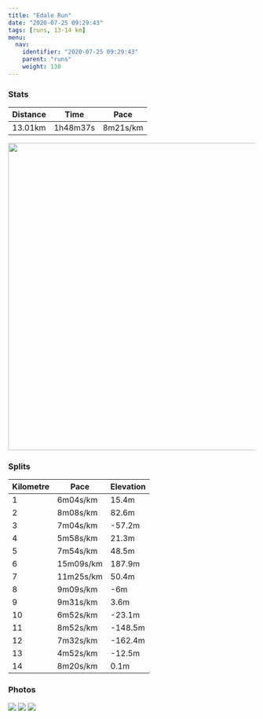 ```yaml
---
title: "Edale Run"
date: "2020-07-25 09:29:43"
tags: [runs, 13-14 km]
menu:
  nav:
    identifier: "2020-07-25 09:29:43"
    parent: "runs"
    weight: 130
---
```


### Stats

| Distance | Time | Pace |
|----------|------|------|
|13.01km|1h48m37s|8m21s/km|

<img src='https://maps.googleapis.com/maps/api/staticmap?maptype=terrain&path=enc:_tudItkbJa@cBo@iG[iAMqA[yAI}AQCQPgBp@gFj@g@M{AsCw@E_Bq@_BDw@\_BHwAl@iCtDH\NjAKjANzDC~AFjCG`BNdDFR?vAd@jDl@vF?x@d@n@fBdF~@pFNvBbA|BZrAd@bAj@xE`@z@z@xEf@~Al@tDNhBBhBNt@Cd@PzACr@LlA@bCG|@F`@Ep@D|BLjBYnABnANXRlAz@pC`@nCj@~A@|@Nn@pC~GBX@pIGrBPhDDLXNHjAv@|@DXo@\G`@LV@XI^yClDs@~BMrFy@`ELbDA~Ba@`GEbAQ~Ai@~BeAhHu@tBwAzAi@|BWx@s@z@g@Tg@fAQ~AoBtGe@|@eCxGq@bAwArDi@hDe@jBy@zHYx@q@p@}@^QGUZyA@Oh@DtAi@P_ABa@j@Mj@EvCt@|Ax@TFv@Pn@Id@MlDLfC\fDUtBCnB`@lN^fCEj@D`D]rDW|@_@f@]PIRWPW?oAz@s@l@{@Q}AH{@[_AEYa@q@UcAaAw@iAQIu@mASy@qAiBWq@aAmBUS_Ba@e@a@K]_@U_@_A]_@Kc@iAsCKKY_ACeBEICq@`@_DI{BLa@JcAE}DFqBIo@CiANaCPqFDKA_@Ry@Ei@Q]JeAWaDByAFWES@m@Ec@IQAk@SqADRF?h@u@BoBNe@Fs@Ts@HyDTqBI}@Dg@MmB@Wa@uCaAcBc@SYy@e@?YOa@@SSaA?Y[IDMc@a@@Q]MCUYCUCBEOu@[UG[?Ee@XaADi@CiBJmCEaB_@wDe@gEDwAG_@Ry@~@yItAuFJeCd@gEBcBKgAA{BLiCv@}BJ_AKk@PiAR]bAu@Tw@ZUd@kAZuAf@aAEQHY`@sEv@gD^qAL_Gj@}@Jm@D{A\s@Jc@\g@XA|@e@dCOnBs@n@}@f@Kn@iAGIJiAAuBHm@Xs@Hy@IgB@{BUiAOcCMw@CuAa@sBdB_CZQl@KNiBAmAHKGeA@kBf@oCCqCDWVy@J_BPYjA[jBd@pEJXIP\dBcAf@cBxAmCv@{BZsANuA`@cA`@yD`@s@Hi@?iAK{@YyHOcFBsCM{BrCmDd@]tBa@hAq@`CIbC|@`@Zn@vAr@h@`@DpACjBg@rAKt@m@HDZrANbBh@`DZbDj@dC?t@XnAQg@&key=AIzaSyBPVQ_iynBzLujdhfLzy8Z-5zczbktE55k&size=800x800&scale=2&markers=color:yellow|label:S|53.364,-1.81963&markers=color:green|label:F|53.36398000000003,-1.8197099999999997' width='625' />

### Splits

| Kilometre | Pace | Elevation |
|------|------|-----------|
|1|6m04s/km|15.4m|
|2|8m08s/km|82.6m|
|3|7m04s/km|-57.2m|
|4|5m58s/km|21.3m|
|5|7m54s/km|48.5m|
|6|15m09s/km|187.9m|
|7|11m25s/km|50.4m|
|8|9m09s/km|-6m|
|9|9m31s/km|3.6m|
|10|6m52s/km|-23.1m|
|11|8m52s/km|-148.5m|
|12|7m32s/km|-162.4m|
|13|4m52s/km|-12.5m|
|14|8m20s/km|0.1m|

### Photos
<img src='https://dgtzuqphqg23d.cloudfront.net/AlWG7yD37XvKYqJCLHeyfhcsGu3_N3jKb5OPz-Gbk2U-576x768.jpg'>

<img src='https://dgtzuqphqg23d.cloudfront.net/TjYFrYHeheHs77fd8Co5oIoGr-FZ0IgKZuGBRPM5vDQ-576x768.jpg'>

<img src='https://dgtzuqphqg23d.cloudfront.net/zEoG0j3mNUGgvgAVyKTQ1OalpHSYfPRK9yMycaBBbSc-576x768.jpg'>
